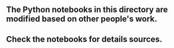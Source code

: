 ## The Python notebooks in this directory are modified based on other people's work. 
## Check the notebooks for details sources.
